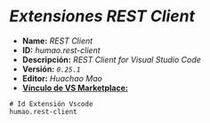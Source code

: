 <!-- Autor: Daniel Benjamin Perez Morales -->
<!-- GitHub: https://github.com/DanielBenjaminPerezMoralesDev13 -->
<!-- GitLab: https://gitlab.com/DanielBenjaminPerezMoralesDev13 -->
<!-- Correo electrónico: danielperezdev@proton.me -->

# ***Extensiones REST Client***

- **Name:** *REST Client*
- **ID:** *humao.rest-client*
- **Descripción:** *REST Client for Visual Studio Code*
- **Versión:** *`0.25.1`*
- **Editor:** *Huachao Mao*
- **[Vínculo de VS Marketplace:](https://marketplace.visualstudio.com/items?itemName=humao.rest-client "https://marketplace.visualstudio.com/items?itemName=humao.rest-client")**

```plaintext
# Id Extensión Vscode
humao.rest-client
```
